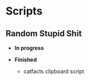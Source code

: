 # Scripts
Random Stupid Shit
----

* **In progress**

* **Finished**
    * catfacts clipboard script
